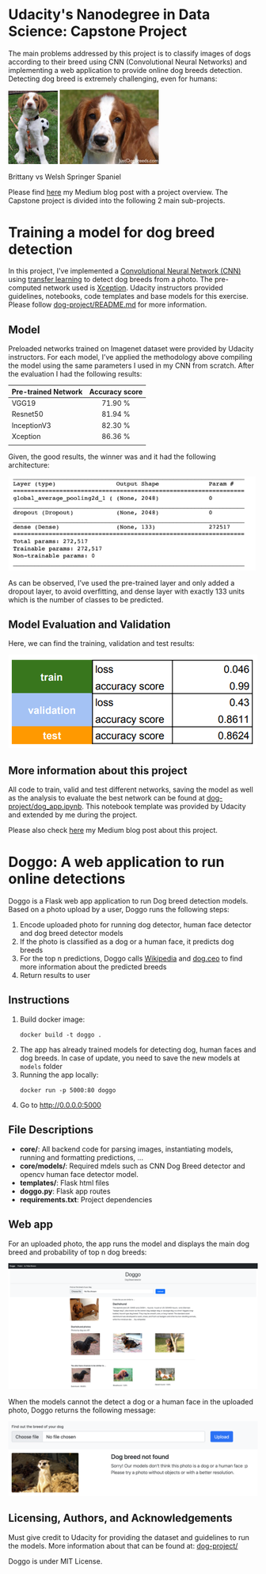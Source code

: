 # Udacity's Nanodegree in Data Science: Capstone Project

The main problems addressed by this project is to classify images of dogs according to their breed using CNN (Convolutional Neural Networks) and implementing a web application to provide online dog breeds detection.
Detecting dog breed is extremely challenging, even for humans: 

<img src="dog-project/images/Brittany_02625.jpg" width="100"> <img src="dog-project/images/Welsh_springer_spaniel_08203.jpg" width="200">

Brittany vs Welsh Springer Spaniel

Please find [here](https://besson.medium.com/using-deep-learning-to-identify-your-dog-breed-d3c8737b78b1) my Medium blog post with a project overview. The Capstone project is divided into the following 2 main sub-projects.

# Training a model for dog breed detection 

In this project, I've implemented a [Convolutional Neural Network (CNN)](https://en.wikipedia.org/wiki/Convolutional_neural_network) using [transfer learning](https://en.wikipedia.org/wiki/Transfer_learning) to detect dog breeds from a photo.
The pre-computed network used is [Xception](https://arxiv.org/abs/1610.02357). Udacity instructors provided guidelines, notebooks, code templates and base models for this exercise. 
Please follow [dog-project/README.md](https://github.com/besson/ds-capstone-project/blob/master/dog-project/README.md) for more information.


## Model
Preloaded networks trained on Imagenet dataset were provided by Udacity instructors. For each model, I’ve applied the methodology above compiling the model using the same parameters I used in my CNN from scratch. After the evaluation I had the following results:

| Pre-trained Network | Accuracy score |
| :- | :-: |
| VGG19 | 71.90 % |
| Resnet50 | 81.94 % |
| InceptionV3 | 82.30 % |
|Xception | 86.36 % |
|||


Given, the good results, the winner was and it had the following architecture:

<img src="doggo/fig/xception_keras.png" width="500">

As can be observed, I’ve used the pre-trained layer and only added a dropout layer, to avoid overfitting, and dense layer with exactly 133 units which is the number of classes to be predicted.

## Model Evaluation and Validation
Here, we can find the training, validation and test results:

![png](doggo/fig/metrics.png)

## More information about this project
All code to train, valid and test different networks, saving the model as well as the analysis to evaluate the best network can be found at [dog-project/dog_app.ipynb](https://github.com/besson/ds-capstone-project/blob/master/dog-project/dog_app.ipynb).
This notebook template was provided by Udacity and extended by me during the project.

Please also check [here](https://besson.medium.com/using-deep-learning-to-identify-your-dog-breed-d3c8737b78b1) my Medium blog post about this project.


# Doggo: A web application to run online detections

Doggo is a Flask web app application to run Dog breed detection models. Based on a photo upload by a user, Doggo runs the following steps:

1. Encode uploaded photo for running dog detector, human face detector and dog breed detector models
2. If the photo is classified as a dog or a human face, it predicts dog breeds
3. For the top n predictions, Doggo calls [Wikipedia](http://wikipedia.com) and [dog.ceo](https://dog.ceo) to find more information about the predicted breeds
4. Return results to user

## Instructions <a name="instructions"></a>
1. Build docker image:
   ```
   docker build -t doggo .
   ``` 
2. The app has already trained models for detecting dog, human faces and dog breeds. In case of update, you need to save the new models at `models` folder
3. Running the app locally: 
    ```
    docker run -p 5000:80 doggo
    ```
4. Go to http://0.0.0.0:5000

## File Descriptions <a name="files"></a>

* **core/**: All backend code for parsing images, instantiating models, running and formatting predictions, ...
* **core/models/**: Required mdels such as CNN Dog Breed detector and opencv human face detector model.
* **templates/**: Flask html files
* **doggo.py**: Flask app routes
* **requirements.txt**: Project dependencies

## Web app <a name="app"></a>
For an uploaded photo, the app runs the model and displays the main dog breed and probability of top n dog breeds:

![png](doggo/fig/valid_prediction.png)

When the models cannot the detect a dog or a human face in the uploaded photo, Doggo returns the following message:

![png](doggo/fig/invalid_prediction.png)

## Licensing, Authors, and Acknowledgements
Must give credit to Udacity for providing the dataset and guidelines to run the models. More information about that can be found at: [dog-project/](https://github.com/besson/ds-capstone-project/tree/master/dog-project)

Doggo is under MIT License.



